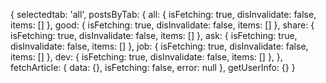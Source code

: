 {
	<!-- 选择主题 -->
	selectedtab: 'all',
	<!-- 主题列表 -->
	postsByTab: {
		all: {
			isFetching: true,
			disInvalidate: false,
			items: []
		},
		good: {
			isFetching: true,
			disInvalidate: false,
			items: []
		},
		share: {
			isFetching: true,
			disInvalidate: false,
			items: []
		},
		ask: {
			isFetching: true,
			disInvalidate: false,
			items: []
		},
		job: {
			isFetching: true,
			disInvalidate: false,
			items: []
		},
		dev: {
			isFetching: true,
			disInvalidate: false,
			items: []
		},
	},
	<!-- 文章详情 -->
	fetchArticle: {
	  data: {},
	  isFetching: false,
	  error: null
	},
	<!-- 用户登陆    -->
	getUserInfo: {}
}